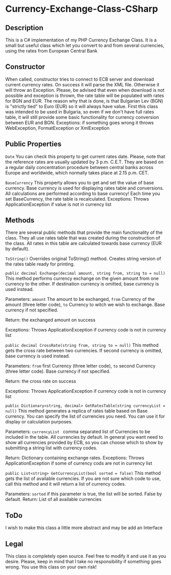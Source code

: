Currency-Exchange-Class-CSharp
==============================

Description
----------

This is a C# implementation of my PHP Currency Exchange Class. It is a small but useful class which let you convert to and from several currencies, using the rates from European Central Bank

Constructor
------------

When called, constructor tries to connect to ECB server and download current currency rates. On success it will parse the XML file. Otherwise it will throw an Exception. Please, be advised that even when download is not possible and exception is thrown, the rate table will be populated with rates for BGN and EUR. The reason why that is done, is that Bulgarian Lev (BGN) is "strictly tied" to Euro (EUR) so it will always have value. First this class was intended to be used in Bulgaria, so even if we don't have full rates table, it will still provide some basic functionality for currency conversion between EUR and BGN.
Exceptions: if something goes wrong it throws WebException, FormatException or XmlException 

Public Properties
----------

`Date` 
You can check this property to get current rates date. Please, note that the reference rates are usually updated by 3 p.m. C.E.T. They are based on a regular daily concentration procedure between central banks across Europe and worldwide, which normally takes place at 2.15 p.m. CET. 

`BaseCurrency`
This property allows you to get and set the value of base currency. Base currency is used for displaying rates table and conversions. All calculations are performed according to base currency! Each time you set BaseCurrency, the rate table is recalculated.
Exceptions: Throws ApplicationException if value is not in currency list

Methods
-----------

There are several public methods that provide the main functionality of the class. They all use rates table that was created during the construction of the class. All rates in this table are calculated towards base currency (EUR by default). 

`ToString()`
Overrides original ToString() method. Creates string version of the rates table ready for printing. 

`public decimal Exchange(decimal amount, string from, string to = null)`
This method performs currency exchange on the given amount from one currency to the other. If destination currency is omitted, base currency is used instead. 

Parameters: `amount` The amount to be exchanged, `from` Currency of the amount (three letter code), `to` Currency to witch we wish to exchange. Base currency if not specified.

Return: the exchanged amount on success

Exceptions: Throws ApplicationException if currency code is not in currency list

`public decimal CrossRate(string from, string to = null)`
This method gets the cross rate between two currencies. If second currency is omitted, base currency is used instead. 

Parameters: `from` first Currency (three letter code), `to` second Currency (three letter code). Base currency if not specified.

Return: the cross rate on success

Exceptions: Throws ApplicationException if currency code is not in currency list

`public Dictionary<string, decimal> GetRatesTable(string currencyList = null)` 
This method generates a replica of rates table based on Base currency. You can specify the list of currencies you need. You can use it for display or calculation purposes. 

Parameters: `currencyList ` comma separated list of Currencies to be included in the table. All currencies by default. In general you want need to show all currencies provided by ECB, so you can choose which to show by submitting a string list with currency codes.

Return: Dictionary containing exchange rates. 
Exceptions: Throws ApplicationException if some of currency cods are not in currency list

`public List<string> GetCurrencyList(bool sorted = false)`
This method gets the list of available currencies. If you are not sure which code to use, call this method and it will return a list of currency codes.

Parameters: `sorted` if this parameter is true, the list will be sorted. False by default.
Return: List of all available currencies

ToDo
-----------
I wish to make this class a little more abstract and may be add an Interface 

Legal
------------

This class is completely open source. Feel free to modify it and use it as you desire. Please, keep in mind that I take no responsibility if something goes wrong. You use this class on your own risk! 
